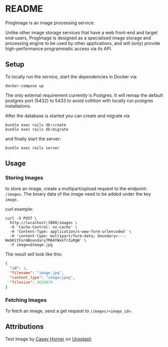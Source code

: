# README

ProgImage is an image processing service:

Unlike other image storage services that have a web front-end and target end-users, ProgImage is designed as a specialised image storage and processing engine to be used by other applications, and will (only) provide high-performance programmatic access via its API.

## Setup

To locally run the service, start the dependencies in Docker via:

```shell
docker-compose up
```

The only external requirement currently is Postgres. It will remap the default postgres port (5432) to 5433 to avoid collition with locally run postgres installations.

After the database is started you can create and migrate via

```shell
bundle exec rails db:create
bundle exec rails db:migrate
```

and finally start the server:

```shell
bundle exec rails server
```

## Usage

### Storing Images

to store an image, create a multipart/upload request to the endpoint: `/images`. The binary data of the image need to be added under the key `image`.

curl example:

```shell
curl -X POST \
  http://localhost:3000/images \
  -H 'Cache-Control: no-cache' \
  -H 'Content-Type: application/x-www-form-urlencoded' \
  -H 'content-type: multipart/form-data; boundary=----WebKitFormBoundary7MA4YWxkTrZu0gW' \
  -F image=@image.jpg
```

The result will look like this:

```json
{
  "id": 1,
  "filename": "image.jpg",
  "content_type": "image/jpeg",
  "filesize": 3633674
}
```

### Fetching Images

To fetch an image, send a get request to `/images/<image_id>`.

## Attributions

Test Image by [Casey Horner](https://unsplash.com/@mischievous_penguins) on [Unsplash](https://unsplash.com/photos/mLPjQs-YK5g)
